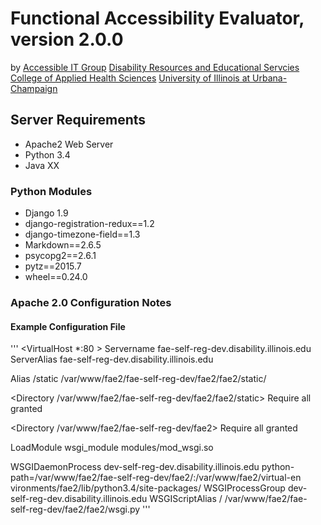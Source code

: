 # Functional Accessibility Evaluator, version 2.0.0
by 
[Accessible IT Group](http://disability.illinois.edu/academic-support/aitg)
[Disability Resources and Educational Servcies](http://www.disability.illinois.edu)
[College of Applied Health Sciences](http://www.ahs.illinois.edu)
[University of Illinois at Urbana-Champaign](http://illinois.edu)

## Server Requirements

* Apache2 Web Server
* Python 3.4
* Java XX

### Python Modules

* Django 1.9
* django-registration-redux==1.2
* django-timezone-field==1.3
* Markdown==2.6.5
* psycopg2==2.6.1
* pytz==2015.7
* wheel==0.24.0

### Apache 2.0 Configuration Notes

#### Example Configuration File
'''
<VirtualHost *:80 >
	     Servername  fae-self-reg-dev.disability.illinois.edu
	     ServerAlias fae-self-reg-dev.disability.illinois.edu

  Alias /static /var/www/fae2/fae-self-reg-dev/fae2/fae2/static/

  <Directory /var/www/fae2/fae-self-reg-dev/fae2/fae2/static>
    Require all granted
  </Directory>

  <Directory /var/www/fae2/fae-self-reg-dev/fae2>
    <Files wsgi.py>
     Require all granted
    </Files>
  </Directory>

  LoadModule wsgi_module modules/mod_wsgi.so 

  WSGIDaemonProcess dev-self-reg-dev.disability.illinois.edu python-path=/var/www/fae2/fae-self-reg-dev/fae2/:/var/www/fae2/virtual-en
vironments/fae2/lib/python3.4/site-packages/
  WSGIProcessGroup  dev-self-reg-dev.disability.illinois.edu
  WSGIScriptAlias / /var/www/fae2/fae-self-reg-dev/fae2/fae2/wsgi.py
</VirtualHost>
'''